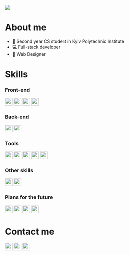 <img src="./assets/banner.gif">

<h1>About me</h1>
<ul>
  <li>📓 Second year CS student in Kyiv Polytechnic Institute</li>
  <li>💻 Full-stack developer</li>
  <li>🎨 Web Designer</li>
</ul>

<h1>Skills</h1>

<h3>Front-end</h3>

<div>
  <img height="24px" src="https://img.shields.io/badge/-JavaScript-000000?style=flat&logo=javascript" />
  <img height="24px" src="https://img.shields.io/badge/-HTML-000000?style=flat&logo=html5" />
  <img height="24px" src="https://img.shields.io/badge/-CSS-000000?style=flat&logo=css3" />
  <img height="24px" src="https://img.shields.io/badge/-SCSS-000000?style=flat&logo=sass" />
</div>

<h3>Back-end</h3>

<img height="24px" src="https://img.shields.io/badge/-Node.js-000000?style=flat&logo=node.js" />
<img height="24px" src="https://img.shields.io/badge/-PostgreSQL-000000?style=flat&logo=postgresql" />

<h3>Tools</h3>

<img height="24px" src="https://img.shields.io/badge/-Git-000000?style=flat&logo=git" />
<img height="24px" src="https://img.shields.io/badge/-GitHub-000000?style=flat&logo=github" />
<img height="24px" src="https://img.shields.io/badge/-Docker-000000?style=flat&logo=docker" />
<img height="24px" src="https://img.shields.io/badge/-Figma-000000?style=flat&logo=figma" />
<img height="24px" src="https://img.shields.io/badge/-Photoshop-000000?style=flat&logo=adobe-photoshop" />

<h3>Other skills</h3>

<img height="24px" src="https://img.shields.io/badge/-C%23-000000?style=flat&logo=csharp" />
<img height="24px" src="https://img.shields.io/badge/-C%2B%2B-000000?style=flat&logo=c%2B%2B" />

<h3>Plans for the future</h3>

<img height="24px" src="https://img.shields.io/badge/-React-000000?style=flat&logo=react" />
<img height="24px" src="https://img.shields.io/badge/-Vue.js-000000?style=flat&logo=vue.js" />
<img height="24px" src="https://img.shields.io/badge/-Angular-000000?style=flat&logo=angular" />
<img height="24px" src="https://img.shields.io/badge/-Redux-000000?style=flat&logo=redux" />

<h1>Contact me</h1>

<a href="https://www.linkedin.com/in/maksym-perekhodko/"><img height="24px" src="https://img.shields.io/badge/-LinkedIn-000000?style=flat&logo=linkedin" /></a>
<a href="mailto:perekhodkomail@gmail.com"><img height="24px" src="https://img.shields.io/badge/-Email-000000?style=flat&logo=gmail" /></a>
<a href="https://discordapp.com/users/kinqbert/"><img height="24px" src="https://img.shields.io/badge/-Discord-000000?style=flat&logo=discord&logoColor=white" /></a>
